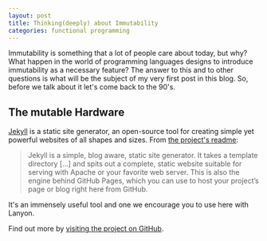 ```yaml
---
layout: post
title: Thinking(deeply) about Immutability
categories: functional programming
---
```

Immutability is something that a lot of people care about today, but why? What happen in the world of programming languages designs to introduce immutability as a necessary feature? The answer to this and to other questions is what will be the subject of my very first post in this blog. So, before we talk about it let's come back to the 90's.

## The mutable Hardware

[Jekyll](http://jekyllrb.com) is a static site generator, an open-source tool for creating simple yet powerful websites of all shapes and sizes. From [the project's readme](https://github.com/mojombo/jekyll/blob/master/README.markdown):

<!--more-->

  > Jekyll is a simple, blog aware, static site generator. It takes a template directory [...] and spits out a complete, static website suitable for serving with Apache or your favorite web server. This is also the engine behind GitHub Pages, which you can use to host your project’s page or blog right here from GitHub.

It's an immensely useful tool and one we encourage you to use here with Lanyon.

Find out more by [visiting the project on GitHub](https://github.com/mojombo/jekyll).
